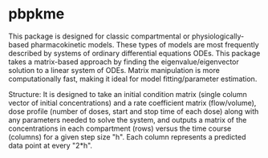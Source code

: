 # pbpkme
This package is designed for classic compartmental or physiologically-based pharmacokinetic models. 
These types of models are most frequently described by systems of ordinary differential equations ODEs. This package
takes a matrix-based approach by finding the eigenvalue/eigenvector solution to a linear system of ODEs.
Matrix manipulation is more computationally fast, making it ideal for model fitting/parameter estimation.

Structure:
It is designed to take an initial condition matrix (single column vector of initial concentrations) 
and a rate coefficient matrix (flow/volume), dose profile (number of doses, start and stop time of each dose)
along with any parameters needed to solve the system, and outputs a matrix of the concentrations in each 
compartment (rows) versus the time course (columns) for a given step size "h". Each column represents a 
predicted data point at every "2*h". 
